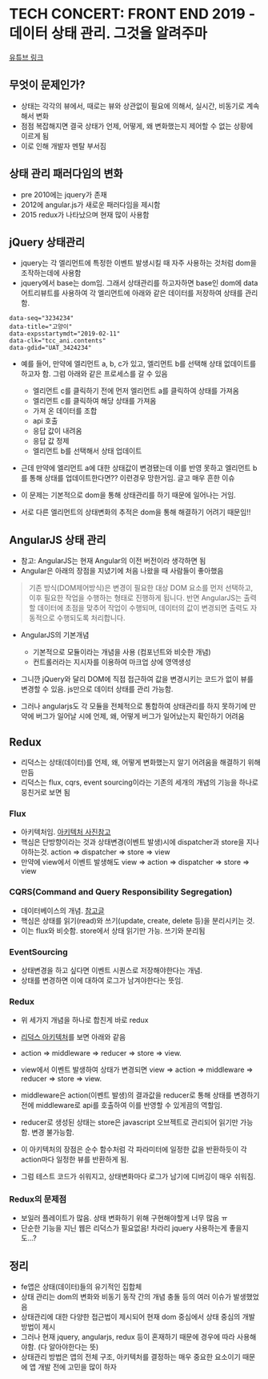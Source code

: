 # TECH CONCERT: FRONT END 2019 - 데이터 상태 관리. 그것을 알려주마

[유튜브 링크](https://www.youtube.com/watch?v=o4meZ7MRd5o)

## 무엇이 문제인가?

- 상태는 각각의 뷰에서, 때로는 뷰와 상관없이 필요에 의해서, 실시간, 비동기로 계속해서 변화
- 점점 복잡해지면 결국 상태가 언제, 어떻게, 왜 변화했는지 제어할 수 없는 상황에 이르게 됨
- 이로 인해 개발자 멘탈 부서짐

## 상태 관리 패러다임의 변화

- pre 2010에는 jquery가 존재
- 2012에 angular.js가 새로운 패러다임을 제시함
- 2015 redux가 나타났으며 현재 많이 사용함

## jQuery 상태관리

- jquery는 각 엘리먼트에 특정한 이벤트 발생시킬 때 자주 사용하는 것처럼 dom을 조작하는데에 사용함
- jquery에서 base는 dom임. 그래서 상태관리를 하고자하면 base인 dom에 data 어트리뷰트를 사용하여 각 엘리먼트에 아래와 같은 데이터를 저장하여 상태를 관리함.

```
data-seq="3234234"
data-title="고양이"
data-expsstartymdt="2019-02-11"
data-clk="tcc_ani.contents"
data-gdid="UAT_3424234"
```

- 예를 들어, 만약에 엘리먼트 a, b, c가 있고, 엘리먼트 b를 선택해 상태 없데이트를 하고자 함. 그럼 아래와 같은 프로세스를 갈 수 있음

  - 엘리먼트 c를 클릭하기 전에 먼저 엘리먼트 a를 클릭하여 상태를 가져옴
  - 엘리먼트 c를 클릭하여 해당 상태를 가져옴
  - 가져 온 데이터를 조합
  - api 호출
  - 응답 값이 내려옴
  - 응답 값 정제
  - 엘리먼트 b를 선택해서 상태 업데이트

- 근데 만약에 엘리먼트 a에 대한 상태값이 변경됐는데 이를 반영 못하고 엘리먼트 b를 통해 상태를 업데이트한다면?? 이련경우 망한거임. 글고 매우 흔한 이슈
- 이 문제는 기본적으로 dom을 통해 상태관리를 하기 때문에 일어나는 거임.
- 서로 다른 엘리먼트의 상태변화의 추적은 dom을 통해 해결하기 어려기 때문임!!

## AngularJS 상태 관리

- 참고: AngularJS는 현재 Angular의 이전 버전이라 생각하면 됨
- Angular은 아래의 장점을 지녔기에 처음 나왔을 때 사람들이 좋아했음

> 기존 방식(DOM제어방식)은 변경이 필요한 대상 DOM 요소를 먼저 선택하고, 이후 필요한 작업을 수행하는 형태로 진행하게 됩니다. 반면 AngularJS는 출력할 데이터에 초점을 맞추어 작업이 수행되며, 데이터의 값이 변경되면 출력도 자동적으로 수행되도록 처리합니다.

- AngularJS의 기본개념

  - 기본적으로 모듈이라는 개념을 사용 (컴포넌트와 비슷한 개념)
  - 컨트롤러라는 지시자를 이용하여 마크업 상에 영역생성

- 그니깐 jQuery와 달리 DOM에 직접 접근하여 값을 변경시키는 코드가 없이 뷰를 변경할 수 있음. js만으로 데이터 상태를 관리 가능함.
- 그러나 angularjs도 각 모듈을 전체적으로 통합하여 상태관리를 하지 못하기에 만약에 버그가 일어날 시에 언제, 왜, 어떻게 버그가 일어났는지 확인하기 어려움

## Redux

- 리덕스는 상태(데이터)를 언제, 왜, 어떻게 변화했는지 알기 어려움을 해결하기 위해 만듬
- 리덕스는 flux, cqrs, event sourcing이라는 기존의 세개의 개념의 기능을 하나로 뭉친거로 보면 됨

### Flux

- 아키텍처임. [아키텍처 사진참고](https://facebook.github.io/flux/docs/in-depth-overview/)
- 핵심은 단방향이라는 것과 상태변경(이벤트 발생)시에 dispatcher과 store을 지나야하는것. action => dispatcher => store => view
- 만약에 view에서 이벤트 발생해도 view => action => dispatcher => store => view

### CQRS(Command and Query Responsibility Segregation)

- 데이터베이스의 개념. [참고글](https://justhackem.wordpress.com/2016/09/17/what-is-cqrs/)
- 핵심은 상태를 읽기(read)와 쓰기(update, create, delete 등)을 분리시키는 것.
- 이는 flux와 비슷함. store에서 상태 읽기만 가능. 쓰기와 분리됨

### EventSourcing

- 상태변경을 하고 싶다면 이벤트 시퀀스로 저장해야한다는 개념.
- 상태를 변경하면 이에 대하여 로그가 남겨야한다는 뜻임.

### Redux

- 위 세가지 개념을 하나로 합친게 바로 redux
- [리덕스 아키텍처](https://blog.eunsukim.me/posts/redux-middleware-overview)를 보면 아래와 같음
- action => middleware => reducer => store => view.
- view에서 이벤트 발생하여 상태가 변경되면 view => action => middleware => reducer => store => view.

- middleware은 action(이벤트 발생)의 결과값을 reducer로 통해 상태를 변경하기 전에 middleware로 api를 호출하여 이를 반영할 수 있게끔의 역할임.
- reducer로 생성된 상태는 store은 javascript 오브젝트로 관리되어 읽기만 가능함. 변경 불가능함.
- 이 아키텍처의 장점은 순수 함수처럼 각 파라미터에 일정한 값을 반환하듯이 각 action마다 일정한 뷰를 반환하게 됨.
- 그럼 테스트 코드가 쉬워지고, 상태변화마다 로그가 남기에 디버깅이 매우 쉬워짐.

### Redux의 문제점

- 보일러 플레이트가 많음. 상태 변화하기 위해 구현해야할게 너무 많음 ㅠ
- 단순한 기능을 지닌 웹은 리덕스가 필요없음! 차라리 jquery 사용하는게 좋을지도...?

## 정리

- fe앱은 상태(데이터)들의 유기적인 집합체
- 상태 관리는 dom의 변화와 비동기 동작 간의 개념 충돌 등의 여러 이슈가 발생했었음
- 상태관리에 대한 다양한 접근법이 제시되어 현재 dom 중심에서 상태 중심의 개발 방법이 제시
- 그러나 현재 jquery, angularjs, redux 등이 혼재하기 때문에 경우에 따라 사용해야함. (다 알아야한다는 뜻)
- 상태관리 방법은 앱의 전체 구조, 아키텍처를 결정하는 매우 중요한 요소이기 때문에 앱 개발 전에 고민을 많이 하자
